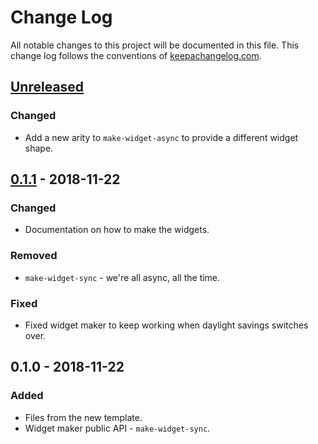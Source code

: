 # Change Log
All notable changes to this project will be documented in this file. This change log follows the conventions of [keepachangelog.com](http://keepachangelog.com/).

## [Unreleased]
### Changed
- Add a new arity to `make-widget-async` to provide a different widget shape.

## [0.1.1] - 2018-11-22
### Changed
- Documentation on how to make the widgets.

### Removed
- `make-widget-sync` - we're all async, all the time.

### Fixed
- Fixed widget maker to keep working when daylight savings switches over.

## 0.1.0 - 2018-11-22
### Added
- Files from the new template.
- Widget maker public API - `make-widget-sync`.

[Unreleased]: https://github.com/your-name/aoc2017/compare/0.1.1...HEAD
[0.1.1]: https://github.com/your-name/aoc2017/compare/0.1.0...0.1.1
